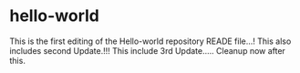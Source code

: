 # hello-world
This is the first editing of the Hello-world repository READE file...!
This also includes second Update.!!!
This include 3rd Update.....
Cleanup now after this.
